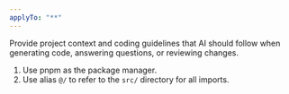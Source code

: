 ```yaml
---
applyTo: "**"
---
```


Provide project context and coding guidelines that AI should follow when generating code, answering questions, or reviewing changes.

1. Use pnpm as the package manager.
2. Use alias `@/` to refer to the `src/` directory for all imports.
